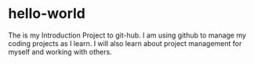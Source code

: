 # hello-world
The is my Introduction Project to git-hub.
I am using github to manage my coding projects as I learn.
I will also learn about project management for myself and working with others.
